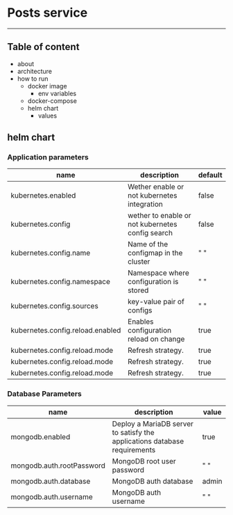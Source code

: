 # Posts service

***

## Table of content

* about
* architecture
* how to run
    * docker image
        * env variables
    * docker-compose
    * helm chart
        * values

## helm chart

### Application parameters

| name                              | description                                       | default   |
|-----------------------------------|---------------------------------------------------|-----------|
|kubernetes.enabled                 | Wether enable or not kubernetes integration       | false     |
|kubernetes.config                  | wether to enable or not kubernetes config search  | false     |
|kubernetes.config.name             | Name of the configmap in the cluster              |  " "      |
|kubernetes.config.namespace        | Namespace where configuration is stored           |  " "      |
|kubernetes.config.sources          | key-value pair of configs                         |  " "      |
|kubernetes.config.reload.enabled   | Enables configuration reload on change            |  true     |
|kubernetes.config.reload.mode      | Refresh strategy.                                 |  true     |
|kubernetes.config.reload.mode      | Refresh strategy.                                 |  true     |
|kubernetes.config.reload.mode      | Refresh strategy.                                 |  true     |

### Database Parameters

| name                      | description                                                               | value |
|---------------------------|---------------------------------------------------------------------------|-------|
| mongodb.enabled           | Deploy a MariaDB server to satisfy the applications database requirements | true  |
| mongodb.auth.rootPassword | MongoDB root user password                                                |  " "  |
| mongodb.auth.database     | MongoDB auth database                                                     | admin |
| mongodb.auth.username     | MongoDB auth username                                                     |  " "  |